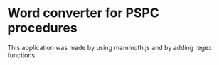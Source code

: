 
# Word converter for PSPC procedures

This application was made by using mammoth.js and by adding regex functions.

